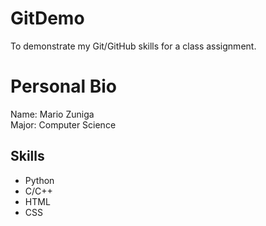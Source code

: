 # GitDemo
To demonstrate my Git/GitHub skills for a class assignment. 

# Personal Bio  
Name: Mario Zuniga  
Major: Computer Science  

## Skills
- Python
- C/C++
- HTML
- CSS

